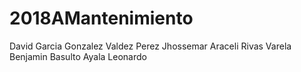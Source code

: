 # 2018AMantenimiento
David Garcia Gonzalez
Valdez Perez Jhossemar Araceli 
Rivas Varela Benjamin
Basulto Ayala Leonardo